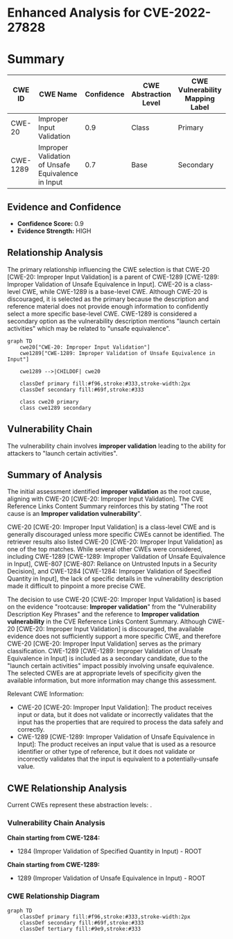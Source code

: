 # Enhanced Analysis for CVE-2022-27828

# Summary
| CWE ID | CWE Name | Confidence | CWE Abstraction Level | CWE Vulnerability Mapping Label | CWE-Vulnerability Mapping Notes |
|---|---|---|---|---|---|
| CWE-20 | Improper Input Validation | 0.9 | Class | Primary | Discouraged |
| CWE-1289 | Improper Validation of Unsafe Equivalence in Input | 0.7 | Base | Secondary | Allowed |

## Evidence and Confidence

*   **Confidence Score:** 0.9
*   **Evidence Strength:** HIGH

## Relationship Analysis
The primary relationship influencing the CWE selection is that CWE-20 [CWE-20: Improper Input Validation] is a parent of CWE-1289 [CWE-1289: Improper Validation of Unsafe Equivalence in Input]. CWE-20 is a class-level CWE, while CWE-1289 is a base-level CWE. Although CWE-20 is discouraged, it is selected as the primary because the description and reference material does not provide enough information to confidently select a more specific base-level CWE. CWE-1289 is considered a secondary option as the vulnerability description mentions "launch certain activities" which may be related to "unsafe equivalence".

```mermaid
graph TD
    cwe20["CWE-20: Improper Input Validation"]
    cwe1289["CWE-1289: Improper Validation of Unsafe Equivalence in Input"]
    
    cwe1289 -->|CHILDOF| cwe20
    
    classDef primary fill:#f96,stroke:#333,stroke-width:2px
    classDef secondary fill:#69f,stroke:#333
    
    class cwe20 primary
    class cwe1289 secondary
```

## Vulnerability Chain
The vulnerability chain involves **improper validation** leading to the ability for attackers to "launch certain activities".

## Summary of Analysis
The initial assessment identified **improper validation** as the root cause, aligning with CWE-20 [CWE-20: Improper Input Validation]. The CVE Reference Links Content Summary reinforces this by stating "The root cause is an **Improper validation vulnerability**".

CWE-20 [CWE-20: Improper Input Validation] is a class-level CWE and is generally discouraged unless more specific CWEs cannot be identified. The retriever results also listed CWE-20 [CWE-20: Improper Input Validation] as one of the top matches. While several other CWEs were considered, including CWE-1289 [CWE-1289: Improper Validation of Unsafe Equivalence in Input], CWE-807 [CWE-807: Reliance on Untrusted Inputs in a Security Decision], and CWE-1284 [CWE-1284: Improper Validation of Specified Quantity in Input], the lack of specific details in the vulnerability description made it difficult to pinpoint a more precise CWE.

The decision to use CWE-20 [CWE-20: Improper Input Validation] is based on the evidence "rootcause: **Improper validation**" from the "Vulnerability Description Key Phrases" and the reference to **Improper validation vulnerability** in the CVE Reference Links Content Summary. Although CWE-20 [CWE-20: Improper Input Validation] is discouraged, the available evidence does not sufficiently support a more specific CWE, and therefore CWE-20 [CWE-20: Improper Input Validation] serves as the primary classification. CWE-1289 [CWE-1289: Improper Validation of Unsafe Equivalence in Input] is included as a secondary candidate, due to the "launch certain activities" impact possibly involving unsafe equivalence. The selected CWEs are at appropriate levels of specificity given the available information, but more information may change this assessment.

Relevant CWE Information:
* CWE-20 [CWE-20: Improper Input Validation]: The product receives input or data, but it does not validate or incorrectly validates that the input has the properties that are required to process the data safely and correctly.
* CWE-1289 [CWE-1289: Improper Validation of Unsafe Equivalence in Input]: The product receives an input value that is used as a resource identifier or other type of reference, but it does not validate or incorrectly validates that the input is equivalent to a potentially-unsafe value.


## CWE Relationship Analysis

Current CWEs represent these abstraction levels: .


### Vulnerability Chain Analysis

**Chain starting from CWE-1284:**
- 1284 (Improper Validation of Specified Quantity in Input) - ROOT


**Chain starting from CWE-1289:**
- 1289 (Improper Validation of Unsafe Equivalence in Input) - ROOT



### CWE Relationship Diagram

```mermaid
graph TD
    classDef primary fill:#f96,stroke:#333,stroke-width:2px
    classDef secondary fill:#69f,stroke:#333
    classDef tertiary fill:#9e9,stroke:#333
```